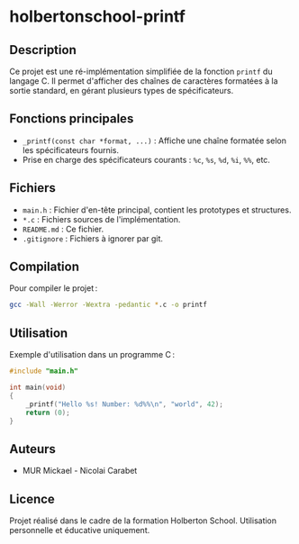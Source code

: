 # holbertonschool-printf

## Description

Ce projet est une ré-implémentation simplifiée de la fonction `printf` du langage C. Il permet d'afficher des chaînes de caractères formatées à la sortie standard, en gérant plusieurs types de spécificateurs.

## Fonctions principales

- `_printf(const char *format, ...)` : Affiche une chaîne formatée selon les spécificateurs fournis.
- Prise en charge des spécificateurs courants : `%c`, `%s`, `%d`, `%i`, `%%`, etc.

## Fichiers

- `main.h` : Fichier d'en-tête principal, contient les prototypes et structures.
- `*.c` : Fichiers sources de l'implémentation.
- `README.md` : Ce fichier.
- `.gitignore` : Fichiers à ignorer par git.

## Compilation

Pour compiler le projet :

```sh
gcc -Wall -Werror -Wextra -pedantic *.c -o printf
```

## Utilisation

Exemple d'utilisation dans un programme C :

```c
#include "main.h"

int main(void)
{
    _printf("Hello %s! Number: %d%%\n", "world", 42);
    return (0);
}
```

## Auteurs

- MUR Mickael - Nicolai Carabet

## Licence

Projet réalisé dans le cadre de la formation Holberton School. Utilisation personnelle et éducative uniquement.